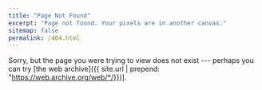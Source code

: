 ```yaml
---
title: "Page Not Found"
excerpt: "Page not found. Your pixels are in another canvas."
sitemap: false
permalink: /404.html
---
```


Sorry, but the page you were trying to view does not exist --- perhaps you can try [the web archive]({{ site.url | prepend: "https://web.archive.org/web/*/}})].
